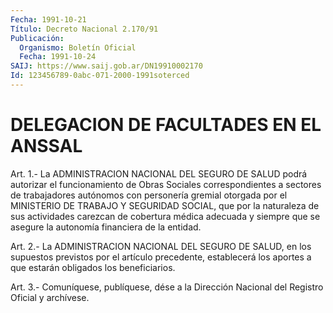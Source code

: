 ```yaml
---
Fecha: 1991-10-21
Título: Decreto Nacional 2.170/91
Publicación:
  Organismo: Boletín Oficial
  Fecha: 1991-10-24
SAIJ: https://www.saij.gob.ar/DN19910002170
Id: 123456789-0abc-071-2000-1991soterced
---
```

# DELEGACION DE FACULTADES EN EL ANSSAL

<a id="1"></a>
Art.  1.- La ADMINISTRACION NACIONAL DEL SEGURO DE SALUD podrá autorizar el  funcionamiento  de  Obras Sociales correspondientes a sectores de trabajadores autónomos  con personería gremial otorgada por  el  MINISTERIO  DE  TRABAJO Y SEGURIDAD  SOCIAL,  que  por  la naturaleza  de  sus  actividades    carezcan  de  cobertura  médica adecuada y siempre que se asegure la  autonomía  financiera  de  la entidad.

<a id="2"></a>
Art. 2.- La ADMINISTRACION NACIONAL DEL SEGURO DE SALUD, en los supuestos  previstos  por  el  artículo precedente, establecerá los aportes a que estarán obligados los beneficiarios.

<a id="3"></a>
Art. 3.- Comuníquese, publíquese, dése a la Dirección Nacional del Registro Oficial y archívese.